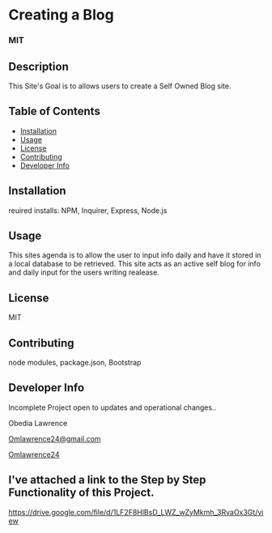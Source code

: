 


  # Creating a Blog 
  ### MIT
  
  ## Description
  This Site's Goal is to allows users to create a Self Owned Blog site.
  
  ## Table of Contents
 * [Installation](#installation)
 * [Usage](#usage)
 * [License](#license)
 * [Contributing](#contributing)
 * [Developer Info](#DeveloperInfo)

  ## Installation 
  reuired installs: NPM, Inquirer, Express, Node.js
  
  ## Usage
 This sites agenda is to allow the user to input info daily and have it stored in a local database to be 
 retrieved. This site acts as an active self blog for info and daily input for the users writing realease.
 
  ## License
  MIT

  ## Contributing
  node modules, package.json, Bootstrap

  ## Developer Info
  Incomplete Project open to updates and operational changes..
  
  Obedia Lawrence 
  
  Omlawrence24@gmail.com 
  
  [Omlawrence24](https://github.com/Omlawrence24)  


  ## I've attached a link to the Step by Step Functionality of this Project.
  https://drive.google.com/file/d/1LF2F8HlBsD_LWZ_wZyMkmh_3RvaOx3Gt/view
